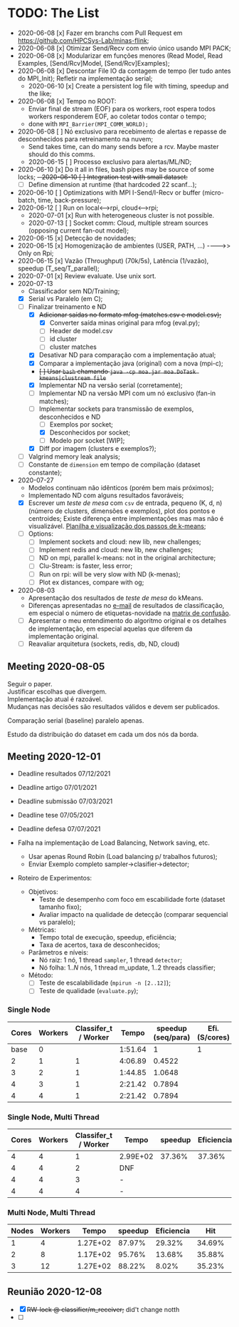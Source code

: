 # TODO: __The List__

- 2020-06-08 [x] Fazer em branchs com Pull Request em https://github.com/HPCSys-Lab/minas-flink;
- 2020-06-08 [x] Otimizar Send/Recv com envio único usando MPI PACK;
- 2020-06-08 [x] Modularizar em funções menores (Read Model, Read Examples, [Send/Rcv]Model, [Send/Rcv]Examples);
- 2020-06-08 [x] Descontar File IO da contagem de tempo (ler tudo antes do MPI_Init); Refletir na implementação serial;
  - 2020-06-10 [x] Create a persistent log file with timing, speedup and the like;
- 2020-06-08 [x] Tempo no ROOT:
  - Enviar final de stream (EOF) para os workers, root espera todos workers responderem EOF, ao coletar todos contar o tempo;
  - done with ``` MPI_Barrier(MPI_COMM_WORLD); ```
- 2020-06-08 [ ] Nó exclusivo para recebimento de alertas e repasse de desconhecidos para retreinamento na nuvem;
  - Send takes time, can do many sends before a rcv. Maybe master should do this comms.
  - 2020-06-15 [ ] Processo exclusivo para alertas/ML/ND;
- 2020-06-10 [x] Do it all in files, bash pipes may be source of some locks;
~~- 2020-06-10 [ ] Integration test with small dataset:~~
  - [ ] Define dimension at runtime (that hardcoded 22 scanf...);
- 2020-06-10 [ ] Optimizations with MPI I-Send/I-Recv or buffer (micro-batch, time, back-pressure);
- 2020-06-12 [ ] Run on local<-->rpi, cloud<-->rpi;
  - 2020-07-01 [x] Run with heterogeneous cluster is not possible.
  - 2020-07-13 [ ] Socket comm: Cloud, multiple stream sources (opposing current fan-out model);
- 2020-06-15 [x] Detecção de novidades;
- 2020-06-15 [x] Homogenização de ambientes (USER, PATH, ...) ---->> Only on Rpi;
- 2020-06-15 [x] Vazão (Throughput) (70k/5s), Latência (1/vazão), speedup (T_seq/T_parallel);
- 2020-07-01 [x] Review evaluate. Use unix sort.
- 2020-07-13
  - Classificador sem ND/Training;
  - [x] Serial vs Paralelo (em C);
  - [ ] Finalizar treinamento e ND
    - [x] ~~Adicionar saídas no formato mfog (matches.csv e model.csv);~~
      - [x] Converter saída minas original para mfog (eval.py);
      - [ ] Header de model.csv
      - [ ] id cluster
      - [ ] cluster matches
    - [x] Desativar ND para comparação com a implementação atual;
    - [x] Comparar a implementação java (original) com a nova (mpi-c);
    - ~~[ ] Usar `bash` chamando `java -cp moa.jar moa.DoTask kmeans|clustream file`~~
    - [x] Implementar ND na versão serial (corretamente);
    - [ ] Implementar ND na versão MPI com um nó exclusivo (fan-in matches);
    - [ ] Implementar sockets para transmissão de exemplos, desconhecidos e ND
      - [ ] Exemplos por socket;
      - [x] Desconhecidos por socket;
      - [ ] Modelo por socket [WIP];
    - [x] Diff por imagem (clusters e exemplos?);
  - [ ] Valgrind memory leak analysis;
  - [ ] Constante de `dimension` em tempo de compilação (dataset constante);
- 2020-07-27
  - Modelos continuam não idênticos (porém bem mais próximos);
  - Implementado ND com alguns resultados favoráveis;
  - [x] Escrever um *teste de mesa* com `csv` de entrada,
        pequeno (K, d, n) (número de clusters, dimensões e exemplos),
        plot dos pontos e centroides; Existe diferença entre implementações mas
        mas não é visualizável. [Planilha e visualização dos passos de k-means](<https://docs.google.com/spreadsheets/d/1KGdMJmJBH0Xhb82ik6Do6Bz64d7jqrXn8H5ZVgTJPWc/edit#gid=0&range=G114:H123>);
  - [ ] Options:
    - [ ] Implement sockets and cloud: new lib, new challenges;
    - [ ] Implement redis and cloud: new lib, new challenges;
    - [ ] ND on mpi, parallel k-means: not in the original architecture;
    - [ ] Clu-Stream: is faster, less error;
    - [ ] Run on rpi: will be very slow with ND (k-menas);
    - [ ] Plot ex distances, compare with og;
- 2020-08-03
  - Apresentação dos resultados de *teste de mesa* do kMeans.
  - Diferenças apresentadas no [e-mail](./notes.md#resumo-semana-30-de-2020) de resultados de classificação,
  em especial o número de etiquetas-novidade na [matrix de confusão](./notes.md#confusion-matrix).
  - [ ] Apresentar o meu entendimento do algoritmo original e os detalhes de implementação,
  em especial aquelas que diferem da implementação original.
  - [ ] Reavaliar arquitetura (sockets, redis, db, ND, cloud)

## Meeting 2020-08-05

Seguir o paper.\
Justificar escolhas que divergem.\
Implementação atual é razoável.\
Mudanças nas decisões são resultados válidos e devem ser publicados.

Comparação serial (baseline) paralelo apenas.

Estudo da distribuição do dataset em cada um dos nós da borda.

## Meeting 2020-12-01

- Deadline resultados 07/12/2021
- Deadline artigo 07/01/2021
- Deadline submissão 07/03/2021
- Deadline tese 07/05/2021
- Deadline defesa 07/07/2021

- Falha na implementação de Load Balancing, Network saving, etc.
  - Usar apenas Round Robin (Load balancing p/ trabalhos futuros);
  - Enviar Exemplo completo sampler->clasifier->detector;
- Roteiro de Experimentos:
  - Objetivos:
    - Teste de desempenho com foco em escabilidade forte (dataset tamanho fixo);
    - Avaliar impacto na qualidade de detecção (comparar sequencial vs paralelo);
  - Métricas:
    - Tempo total de execução, speedup, eficiência;
    - Taxa de acertos, taxa de desconhecidos;
  - Parâmetros e níveis:
    - Nó raiz: 1 nó, 1 thread `sampler`, 1 thread `detector`;
    - Nó folha: $1..N$ nós, 1 thread m_update, $1..2$ threads classifier;
  - Método:
    - [ ] Teste de escalabilidade (`mpirun -n [2..12]`);
    - [ ] Teste de qualidade (`evaluate.py`);

### Single Node

| Cores | Workers | Classifer_t / Worker  | Tempo   | speedup (seq/para)  | Efi. (S/cores)  | Hit     | Unk   |
| ----  | ------  | --------------------  | -----   | ---                 | -----           | ---     | ---   |
| base  | 0       |                       | 1:51.64 | 1                   | 1               | 38.83%  | 5.34% |
| 2     | 1       | 1                     | 4:06.89 | 0.4522              |                 | 35.59%  | 5.43% |
| 3     | 2       | 1                     | 1:44.85 | 1.0648              |                 | 35.47%  | 4.62% |
| 4     | 3       | 1                     | 2:21.42 | 0.7894              |                 | 35.01%  | 7.42% |
| 4     | 4       | 1                     | 2:21.42 | 0.7894              |                 | 35.01%  | 7.42% |

### Single Node, Multi Thread

| Cores | Workers | Classifer_t / Worker  | Tempo     | speedup | Eficiencia  | Hit     | Unk   |
| ----  | ------  | --------------------  | -----     | ---     | -----       | ---     | ---   |
| 4     | 4       | 1                     | 2.99E+02  |  37.36% | 37.36%      | 36.52%  | 6.31% |
| 4     | 4       | 2                     | DNF   |         |             |     |     |
| 4     | 4       | 3                     | -     |         |             |     |     |
| 4     | 4       | 4                     | -     |         |             |     |     |

### Multi Node, Multi Thread

| Nodes | Workers | Tempo     | speedup | Eficiencia  | Hit     | Unk   |
| ----  | ------  | -----     | ---     | -----       | ---     | ---   |
| 1     | 4       | 1.27E+02  | 87.97%  | 29.32%      | 34.69%  | 3.93% |
| 2     | 8       | 1.17E+02  | 95.76%  | 13.68%      | 35.88%  | 5.52% |
| 3     | 12      | 1.27E+02  | 88.22%  | 8.02%       | 35.23%  | 7.42% |

## Reunião 2020-12-08

- [x] ~~RW-lock @ classifier/m_receiver;~~  did't change notth
- [ ] 
